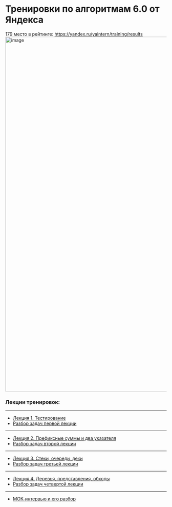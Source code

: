 # Тренировки по алгоритмам 6.0 от Яндекса

179 место в рейтинге: https://yandex.ru/yaintern/training/results
<img width="1106" alt="image" src="https://github.com/user-attachments/assets/17daaa69-1d3f-4fa9-953f-a0012b3f4413">

<h3>Лекции тренировок:</h3>

---

  - [Лекция 1. Тестирование](https://www.youtube.com/live/c67zB3FWLOs)
  - [Разбор задач первой лекции](https://www.youtube.com/live/Gk5KrTA5hpQ)

---

  - [Лекция 2. Префиксные суммы и два указателя](https://www.youtube.com/live/B4uP6igiVNU)
  - [Разбор задач второй лекции](https://www.youtube.com/live/T3-4f5SZy3Y)

---

  - [Лекция 3. Стеки, очереди, деки](https://www.youtube.com/live/km0E_i8Dtso)
  - [Разбор задач третьей лекции](https://www.youtube.com/live/Fg5uDgPZDoo)

---

  - [Лекция 4. Деревья, представления, обходы](https://www.youtube.com/live/O9ffppQ05-c)
  - [Разбор задач четвертой лекции](https://www.youtube.com/live/P6SqATvWYpY)

---

  - [МОК-интервью и его разбор](https://www.youtube.com/live/rNieihJ5U18)
